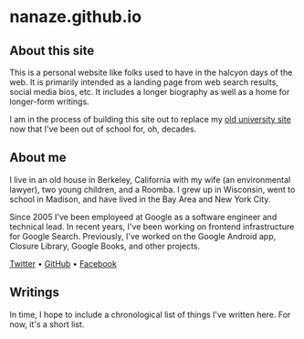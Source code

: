 # nanaze.github.io

## About this site

This is a personal website like folks used to have in the halcyon days
of the web. It is primarily intended as a landing page from web search
results, social media bios, etc. It includes a longer biography as
well as a home for longer-form writings.

I am in the process of building this site out to replace my [old
university site](http://cs.wisc.edu/~naze/) now that I've been out of
school for, oh, decades.

## About me

I live in an old house in Berkeley, California with my wife (an environmental
lawyer), two young children, and a Roomba. I grew up in Wisconsin, went to
school in Madison, and have lived in the Bay Area and New York City.

Since 2005 I've been employeed at Google as a software engineer and technical
lead. In recent years, I've been working on frontend infrastructure for Google
Search. Previously, I've worked on the Google Android app, Closure Library,
Google Books, and other projects.

[Twitter](https://twitter.com/nanaze) &#8226;
[GitHub](https://github.com/nanaze) &#8226;
[Facebook](https://facebook.com/nathan.naze)

## Writings

In time, I hope to include a chronological list of things I've written
here. For now, it's a short list.

